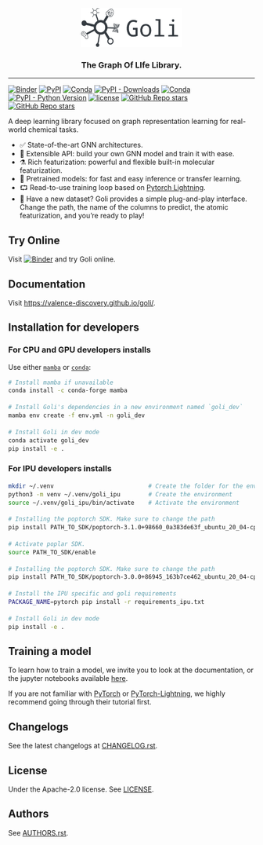 <div align="center">
    <img src="docs/images/logo-title.png" height="80px">
    <h3>The Graph Of LIfe Library.</h3>
</div>

---

[![Binder](http://mybinder.org/badge_logo.svg)](https://mybinder.org/v2/gh/valence-discovery/goli/master?urlpath=lab/tree/docs/tutorials/)
[![PyPI](https://img.shields.io/pypi/v/goli)](https://pypi.org/project/goli-life/)
[![Conda](https://img.shields.io/conda/v/conda-forge/goli?label=conda&color=success)](https://anaconda.org/conda-forge/goli)
[![PyPI - Downloads](https://img.shields.io/pypi/dm/goli-life)](https://pypi.org/project/goli/)
[![Conda](https://img.shields.io/conda/dn/conda-forge/goli)](https://anaconda.org/conda-forge/goli)
[![PyPI - Python Version](https://img.shields.io/pypi/pyversions/goli-life)](https://pypi.org/project/goli-life/)
[![license](https://img.shields.io/badge/License-Apache%202.0-blue.svg)](https://github.com/valence-discovery/goli/blob/master/LICENSE)
[![GitHub Repo stars](https://img.shields.io/github/stars/valence-discovery/goli)](https://github.com/valence-discovery/goli/stargazers)
[![GitHub Repo stars](https://img.shields.io/github/forks/valence-discovery/goli)](https://github.com/valence-discovery/goli/network/members)

A deep learning library focused on graph representation learning for real-world chemical tasks.

- ✅ State-of-the-art GNN architectures.
- 🐍 Extensible API: build your own GNN model and train it with ease.
- ⚗️ Rich featurization: powerful and flexible built-in molecular featurization.
- 🧠 Pretrained models: for fast and easy inference or transfer learning.
- ⮔ Read-to-use training loop based on [Pytorch Lightning](https://www.pytorchlightning.ai/).
- 🔌 Have a new dataset? Goli provides a simple plug-and-play interface. Change the path, the name of the columns to predict, the atomic featurization, and you’re ready to play!

## Try Online

Visit [![Binder](http://mybinder.org/badge_logo.svg)](https://mybinder.org/v2/gh/valence-discovery/goli/master?urlpath=lab/tree/docs/tutorials/) and try Goli online.

## Documentation

Visit https://valence-discovery.github.io/goli/.

## Installation for developers

### For CPU and GPU developers installs

Use either [`mamba`](https://github.com/mamba-org/mamba) or [`conda`](https://docs.conda.io/en/latest/):

```bash
# Install mamba if unavailable
conda install -c conda-forge mamba

# Install Goli's dependencies in a new environment named `goli_dev`
mamba env create -f env.yml -n goli_dev

# Install Goli in dev mode
conda activate goli_dev
pip install -e .
```

### For IPU developers installs

```bash
mkdir ~/.venv                           # Create the folder for the environment
python3 -m venv ~/.venv/goli_ipu        # Create the environment
source ~/.venv/goli_ipu/bin/activate    # Activate the environment

# Installing the poptorch SDK. Make sure to change the path
pip install PATH_TO_SDK/poptorch-3.1.0+98660_0a383de63f_ubuntu_20_04-cp38-cp38-linux_x86_64.whl

# Activate poplar SDK.
source PATH_TO_SDK/enable

# Installing the poptorch SDK. Make sure to change the path
pip install PATH_TO_SDK/poptorch-3.0.0+86945_163b7ce462_ubuntu_20_04-cp38-cp38-linux_x86_64.wh

# Install the IPU specific and goli requirements
PACKAGE_NAME=pytorch pip install -r requirements_ipu.txt

# Install Goli in dev mode
pip install -e .
```

## Training a model

To learn how to train a model, we invite you to look at the documentation, or the jupyter notebooks available [here](https://github.com/valence-discovery/goli/tree/master/docs/tutorials/model_training).

If you are not familiar with [PyTorch](https://pytorch.org/docs) or [PyTorch-Lightning](https://pytorch-lightning.readthedocs.io/en/latest/), we highly recommend going through their tutorial first.

## Changelogs

See the latest changelogs at [CHANGELOG.rst](./CHANGELOG.rst).

## License

Under the Apache-2.0 license. See [LICENSE](LICENSE).

## Authors

See [AUTHORS.rst](./AUTHORS.rst).
